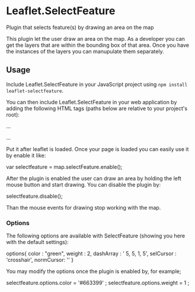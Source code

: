 # Leaflet.SelectFeature
Plugin that selects feature(s) by drawing an area on the map

This plugin let the user draw an area on the map. As a developer you can get the layers that are within the bounding box of that area. Once you have the instances of the layers you can manupulate them separately.

## Usage

Include Leaflet.SelectFeature in your JavaScript project using `npm install leaflet-selectfeature`.

You can then include Leaflet.SelectFeature in your web application by adding the following HTML tags (paths below are relative to your project's root):

...
<script src="./lib/js/Leaflet.SelectFeature.js"></script>
...

Put it after leaflet is loaded.
Once your page is loaded you can easily use it by enable it like:

var selectfeature = map.selectFeature.enable();

After the plugin is enabled the user can draw an area by holding the left mouse button and start drawing. You can disable the plugin by:

selectfeature.disable();

Than the mouse events for drawing stop working with the map.


### Options
The following options are available with SelectFeature (showing you here with the default settings):

  options{
    color : "green",
    weight : 2,
    dashArray : ' 5, 5, 1, 5',
    selCursor : 'crosshair',
    normCursor: ''
  }

You may modify the options once the plugin is enabled by, for example;

  selectfeature.options.color = '#663399' ;
  selectfeature.options.weight = 1 ;




